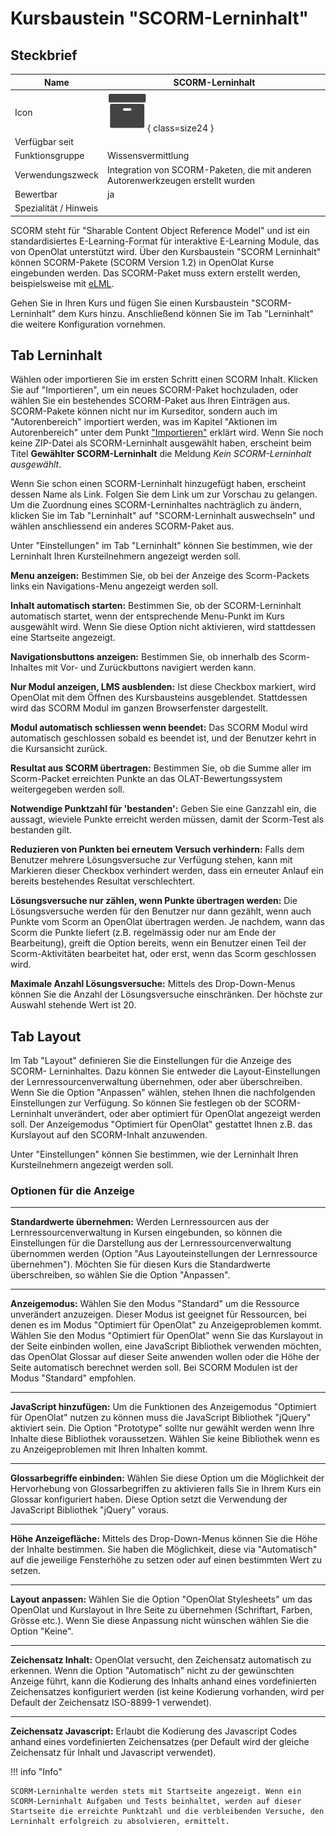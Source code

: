 # Kursbaustein "SCORM-Lerninhalt"

## Steckbrief

Name | SCORM-Lerninhalt
---------|----------
Icon | ![Scorm learning content Icon](assets/scorm.png){ class=size24  }
Verfügbar seit | 
Funktionsgruppe | Wissensvermittlung
Verwendungszweck | Integration von SCORM-Paketen, die mit anderen Autorenwerkzeugen erstellt wurden
Bewertbar | ja
Spezialität / Hinweis |

SCORM steht für "Sharable Content Object Reference Model" und ist ein standardisiertes E-Learning-Format für interaktive E-Learning Module, das von OpenOlat unterstützt wird. Über den Kursbaustein "SCORM Lerninhalt" können SCORM-Pakete (SCORM Version 1.2) in OpenOlat Kurse eingebunden werden. Das SCORM-Paket muss extern erstellt werden, beispielsweise mit [eLML](http://www.elml.org "eLML").

Gehen Sie in Ihren Kurs und fügen Sie einen Kursbaustein "SCORM-Lerninhalt" dem Kurs hinzu. Anschließend können Sie im Tab "Lerninhalt" die weitere Konfiguration vornehmen.

## Tab Lerninhalt

Wählen oder importieren Sie im ersten Schritt einen SCORM Inhalt. Klicken Sie auf "Importieren", um ein neues SCORM-Paket hochzuladen, oder wählen Sie ein bestehendes SCORM-Paket aus Ihren Einträgen aus. SCORM-Pakete können nicht nur im Kurseditor, sondern auch im "Autorenbereich" importiert werden, was im Kapitel "Aktionen im Autorenbereich" unter dem Punkt ["Importieren"](../area_modules/authoring_new_course.de.md#lernressourcen-importieren) erklärt wird. Wenn Sie noch keine ZIP-Datei als SCORM-Lerninhalt ausgewählt haben, erscheint beim Titel **Gewählter SCORM-Lerninhalt** die Meldung _Kein SCORM-Lerninhalt ausgewählt_.

Wenn Sie schon einen SCORM-Lerninhalt hinzugefügt haben, erscheint dessen Name als Link. Folgen Sie dem Link um zur Vorschau zu gelangen. Um die Zuordnung eines SCORM-Lerninhaltes nachträglich zu ändern, klicken Sie im Tab "Lerninhalt" auf "SCORM-Lerninhalt auswechseln" und wählen anschliessend ein anderes SCORM-Paket aus.

Unter "Einstellungen" im Tab "Lerninhalt" können Sie bestimmen, wie der Lerninhalt Ihren Kursteilnehmern angezeigt werden soll.

 **Menu anzeigen:** Bestimmen Sie, ob bei der Anzeige des Scorm-Packets links ein Navigations-Menu angezeigt werden soll.

 **Inhalt automatisch starten:** Bestimmen Sie, ob der SCORM-Lerninhalt automatisch startet, wenn der entsprechende Menu-Punkt im Kurs ausgewählt wird. Wenn Sie diese Option nicht aktivieren, wird stattdessen eine Startseite angezeigt.

 **Navigationsbuttons anzeigen:** Bestimmen Sie, ob innerhalb des Scorm- Inhaltes mit Vor- und Zurückbuttons navigiert werden kann.

 **Nur Modul anzeigen, LMS ausblenden:** Ist diese Checkbox markiert, wird OpenOlat mit dem Öffnen des Kursbausteins ausgeblendet. Stattdessen wird das SCORM Modul im ganzen Browserfenster dargestellt.

 **Modul automatisch schliessen wenn beendet:** Das SCORM Modul wird automatisch geschlossen sobald es beendet ist, und der Benutzer kehrt in die Kursansicht zurück.

 **Resultat aus SCORM übertragen:** Bestimmen Sie, ob die Summe aller im Scorm-Packet erreichten Punkte an das OLAT-Bewertungssystem weitergegeben werden soll.

 **Notwendige Punktzahl für 'bestanden':** Geben Sie eine Ganzzahl ein, die aussagt, wieviele Punkte erreicht werden müssen, damit der Scorm-Test als bestanden gilt.

 **Reduzieren von Punkten bei erneutem Versuch verhindern:** Falls dem Benutzer mehrere Lösungsversuche zur Verfügung stehen, kann mit Markieren dieser Checkbox verhindert werden, dass ein erneuter Anlauf ein bereits bestehendes Resultat verschlechtert.

 **Lösungsversuche nur zählen, wenn Punkte übertragen werden:** Die Lösungsversuche werden für den Benutzer nur dann gezählt, wenn auch Punkte vom Scorm an OpenOlat übertragen werden. Je nachdem, wann das Scorm die Punkte liefert (z.B. regelmässig oder nur am Ende der Bearbeitung), greift die Option bereits, wenn ein Benutzer einen Teil der Scorm-Aktivitäten bearbeitet hat, oder erst, wenn das Scorm geschlossen wird.

 **Maximale Anzahl Lösungsversuche:** Mittels des Drop-Down-Menus können Sie die Anzahl der Lösungsversuche einschränken. Der höchste zur Auswahl stehende Wert ist 20.

## Tab Layout

Im Tab "Layout" definieren Sie die Einstellungen für die Anzeige des SCORM- Lerninhaltes. Dazu können Sie entweder die Layout-Einstellungen der Lernressourcenverwaltung übernehmen, oder aber überschreiben. Wenn Sie die Option "Anpassen" wählen, stehen Ihnen die nachfolgenden Einstellungen zur Verfügung. So können Sie festlegen ob der SCORM-Lerninhalt unverändert, oder aber optimiert für OpenOlat angezeigt werden soll. Der Anzeigemodus "Optimiert für OpenOlat" gestattet Ihnen z.B. das Kurslayout auf den SCORM-Inhalt anzuwenden.

Unter "Einstellungen" können Sie bestimmen, wie der Lerninhalt Ihren Kursteilnehmern angezeigt werden soll.

### Optionen für die Anzeige

 * * *
 
 **Standardwerte übernehmen:** Werden Lernressourcen aus der Lernressourcenverwaltung in Kursen eingebunden, so können die Einstellungen für die Darstellung aus der Lernressourcenverwaltung übernommen werden (Option "Aus Layouteinstellungen der Lernressource übernehmen"). Möchten Sie für diesen Kurs die Standardwerte überschreiben, so wählen Sie die Option "Anpassen".

* * *

 **Anzeigemodus:** Wählen Sie den Modus "Standard" um die Ressource unverändert anzuzeigen. Dieser Modus ist geeignet für Ressourcen, bei denen es im Modus "Optimiert für OpenOlat" zu Anzeigeproblemen kommt. Wählen Sie den Modus "Optimiert für OpenOlat" wenn Sie das Kurslayout in der Seite einbinden wollen, eine JavaScript Bibliothek verwenden möchten, das OpenOlat Glossar auf dieser Seite anwenden wollen oder die Höhe der Seite automatisch berechnet werden soll. Bei SCORM Modulen ist der Modus "Standard" empfohlen.

* * *

 **JavaScript hinzufügen:** Um die Funktionen des Anzeigemodus "Optimiert für OpenOlat" nutzen zu können muss die JavaScript Bibliothek "jQuery" aktiviert sein. Die Option "Prototype" sollte nur gewählt werden wenn Ihre Inhalte diese Bibliothek voraussetzen. Wählen Sie keine Bibliothek wenn es zu Anzeigeproblemen mit Ihren Inhalten kommt.

* * *

 **Glossarbegriffe einbinden:** Wählen Sie diese Option um die Möglichkeit der Hervorhebung von Glossarbegriffen zu aktivieren falls Sie in Ihrem Kurs ein Glossar konfiguriert haben. Diese Option setzt die Verwendung der JavaScript Bibliothek "jQuery" voraus.

* * *

 **Höhe Anzeigefläche:** Mittels des Drop-Down-Menus können Sie die Höhe der Inhalte bestimmen. Sie haben die Möglichkeit, diese via "Automatisch" auf die jeweilige Fensterhöhe zu setzen oder auf einen bestimmten Wert zu setzen.

* * *

 **Layout anpassen:** Wählen Sie die Option "OpenOlat Stylesheets" um das OpenOlat und Kurslayout in Ihre Seite zu übernehmen (Schriftart, Farben, Grösse etc.). Wenn Sie diese Anpassung nicht wünschen wählen Sie die Option "Keine".

* * *

 **Zeichensatz Inhalt:** OpenOlat versucht, den Zeichensatz automatisch zu erkennen. Wenn die Option "Automatisch" nicht zu der gewünschten Anzeige führt, kann die Kodierung des Inhalts anhand eines vordefinierten Zeichensatzes konfiguriert werden (ist keine Kodierung vorhanden, wird per Default der Zeichensatz ISO-8899-1 verwendet).

* * *

 **Zeichensatz Javascript:** Erlaubt die Kodierung des Javascript Codes anhand eines vordefinierten Zeichensatzes (per Default wird der gleiche Zeichensatz für Inhalt und Javascript verwendet).

!!! info "Info"

    SCORM-Lerninhalte werden stets mit Startseite angezeigt. Wenn ein SCORM-Lerninhalt Aufgaben und Tests beinhaltet, werden auf dieser Startseite die erreichte Punktzahl und die verbleibenden Versuche, den Lerninhalt erfolgreich zu absolvieren, ermittelt.
